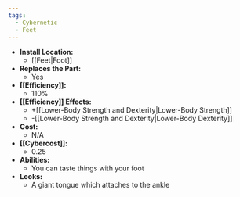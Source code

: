 ```yaml
---
tags:
  - Cybernetic
  - Feet
---
```

- **Install Location:**
	- [[Feet|Foot]]
- **Replaces the Part:**
	- Yes
- **[[Efficiency]]:**
	- 110%
- **[[Efficiency]] Effects:**
	- +[[Lower-Body Strength and Dexterity|Lower-Body Strength]]
	- -[[Lower-Body Strength and Dexterity|Lower-Body Dexterity]]
- **Cost:**
	- N/A
- **[[Cybercost]]:**
	- 0.25
- **Abilities:**
	- You can taste things with your foot
- **Looks:**
	- A giant tongue which attaches to the ankle